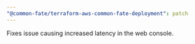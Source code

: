```yaml
---
"@common-fate/terraform-aws-common-fate-deployment": patch
---
```


Fixes issue causing increased latency in the web console.
